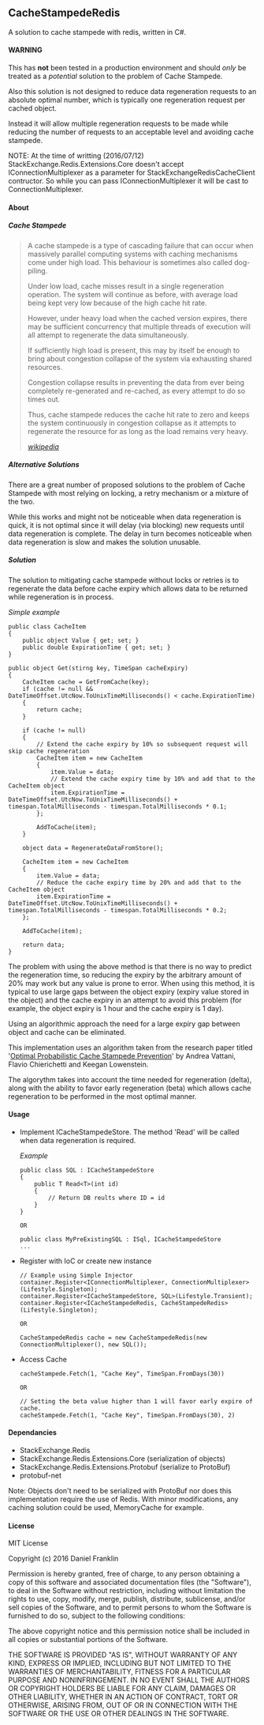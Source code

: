 ﻿## CacheStampedeRedis

A solution to cache stampede with redis, written in C#.

#### WARNING

This has **not** been tested in a production environment and should *only* be treated as a *potential* solution to the problem of Cache Stampede.

Also this solution is not designed to reduce data regeneration requests to an absolute optimal number, which is typically one regeneration request per cached object.

Instead it will allow multiple regeneration requests to be made while reducing the number of requests to an acceptable level and avoiding cache stampede.

NOTE: At the time of writting (2016/07/12) StackExchange.Redis.Extensions.Core doesn't accept IConnectionMultiplexer as a parameter for StackExchangeRedisCacheClient contructor. So while you can pass IConnectionMultiplexer it will be cast to ConnectionMultiplexer.

#### About

##### Cache Stampede

> A cache stampede is a type of cascading failure that can occur when massively parallel computing systems with caching mechanisms come under high load. This behaviour is sometimes also called dog-piling.
>
> Under low load, cache misses result in a single regeneration operation. The system will continue as before, with average load being kept very low because of the high cache hit rate.
>
> However, under heavy load when the cached version expires, there may be sufficient concurrency that multiple threads of execution will all attempt to regenerate the data simultaneously.
> 
> If sufficiently high load is present, this may by itself be enough to bring about congestion collapse of the system via exhausting shared resources.
> 
> Congestion collapse results in preventing the data from ever being completely re-generated and re-cached, as every attempt to do so times out.
> 
> Thus, cache stampede reduces the cache hit rate to zero and keeps the system continuously in congestion collapse as it attempts to regenerate the resource for as long as the load remains very heavy.
>
> *[wikipedia](https://en.wikipedia.org/wiki/Cache_stampede)*

##### Alternative Solutions

There are a great number of proposed solutions to the problem of Cache Stampede with most relying on locking, a retry mechanism or a mixture of the two.

While this works and might not be noticeable when data regeneration is quick, it is not optimal since it will delay (via blocking) new requests until data regeneration is complete. The delay in turn becomes noticeable when data regeneration is slow and makes the solution unusable.

##### Solution

The solution to mitigating cache stampede without locks or retries is to regenerate the data before cache expiry which allows data to be returned while regeneration is in process.

_Simple example_

```
public class CacheItem
{
    public object Value { get; set; }
    public double ExpirationTime { get; set; }
}

public object Get(stirng key, TimeSpan cacheExpiry)
{
	CacheItem cache = GetFromCache(key);
	if (cache != null && DateTimeOffset.UtcNow.ToUnixTimeMilliseconds() < cache.ExpirationTime)
	{
		return cache;
	}

	if (cache != null)
	{
		// Extend the cache expiry by 10% so subsequent request will skip cache regeneration
		CacheItem item = new CacheItem
		{
			item.Value = data;
			// Extend the cache expiry time by 10% and add that to the CacheItem object
			item.ExpirationTime = DateTimeOffset.UtcNow.ToUnixTimeMilliseconds() + timespan.TotalMilliseconds - timespan.TotalMilliseconds * 0.1;
		};

		AddToCache(item);
	}

	object data = RegenerateDataFromStore();
	
	CacheItem item = new CacheItem
	{
		item.Value = data;
		// Reduce the cache expiry time by 20% and add that to the CacheItem object
		item.ExpirationTime = DateTimeOffset.UtcNow.ToUnixTimeMilliseconds() + timespan.TotalMilliseconds - timespan.TotalMilliseconds * 0.2;
	};

	AddToCache(item);

	return data;
}
```

The problem with using the above method is that there is no way to predict the regeneration time, so reducing the expiry by the arbitrary amount of 20% may work but any value is prone to error. When using this method, it is typical to use large gaps between the object expiry (expiry value stored in the object) and the cache expiry in an attempt to avoid this problem (for example, the object expiry is 1 hour and the cache expiry is 1 day).

Using an algorithmic approach the need for a large expiry gap between object and cache can be eliminated.

This implementation uses an algorithm taken from the research paper titled '[Optimal Probabilistic Cache Stampede Prevention](http://cseweb.ucsd.edu/~avattani/papers/cache_stampede.pdf)' by Andrea Vattani, Flavio Chierichetti and Keegan Lowenstein.

The algorythm takes into account the time needed for regeneration (delta), along with the ability to favor early regeneration (beta) which allows cache regeneration to be performed in the most optimal manner.

#### Usage

* Implement ICacheStampedeStore. The method 'Read' will be called when data regeneration is required.

    *Example*
    ````
    public class SQL : ICacheStampedeStore
    {
        public T Read<T>(int id)
        {
            // Return DB reults where ID = id
        }
    }

    OR

    public class MyPreExistingSQL : ISql, ICacheStampedeStore
    ...
    ````

* Register with IoC or create new instance
    ```
    // Example using Simple Injector
    container.Register<IConnectionMultiplexer, ConnectionMultiplexer>(Lifestyle.Singleton);
    container.Register<ICacheStampedeStore, SQL>(Lifestyle.Transient);
    container.Register<ICacheStampedeRedis, CacheStampedeRedis>(Lifestyle.Singleton);

    OR

    CacheStampedeRedis cache = new CacheStampedeRedis(new ConnectionMultiplexer(), new SQL());
    ```

* Access Cache
    ````
    cacheStampede.Fetch(1, "Cache Key", TimeSpan.FromDays(30))
    
    OR
    
    // Setting the beta value higher than 1 will favor early expire of cache.
    cacheStampede.Fetch(1, "Cache Key", TimeSpan.FromDays(30), 2)
    ````

#### Dependancies

* StackExchange.Redis
* StackExchange.Redis.Extensions.Core (serialization of objects)
* StackExchange.Redis.Extensions.Protobuf (serialize to ProtoBuf)
* protobuf-net

Note: Objects don't need to be serialized with ProtoBuf nor does this implementation require the use of Redis. With minor modifications, any caching solution could be used, MemoryCache for example.

#### License

MIT License

Copyright (c) 2016 Daniel Franklin

Permission is hereby granted, free of charge, to any person obtaining a copy of this software and associated documentation files (the "Software"), to deal in the Software without restriction, including without limitation the rights to use, copy, modify, merge, publish, distribute, sublicense, and/or sell copies of the Software, and to permit persons to whom the Software is furnished to do so, subject to the following conditions:

The above copyright notice and this permission notice shall be included in all copies or substantial portions of the Software.

THE SOFTWARE IS PROVIDED "AS IS", WITHOUT WARRANTY OF ANY KIND, EXPRESS OR IMPLIED, INCLUDING BUT NOT LIMITED TO THE WARRANTIES OF MERCHANTABILITY, FITNESS FOR A PARTICULAR PURPOSE AND NONINFRINGEMENT. IN NO EVENT SHALL THE AUTHORS OR COPYRIGHT HOLDERS BE LIABLE FOR ANY CLAIM, DAMAGES OR OTHER LIABILITY, WHETHER IN AN ACTION OF CONTRACT, TORT OR OTHERWISE, ARISING FROM, OUT OF OR IN CONNECTION WITH THE SOFTWARE OR THE USE OR OTHER DEALINGS IN THE SOFTWARE.